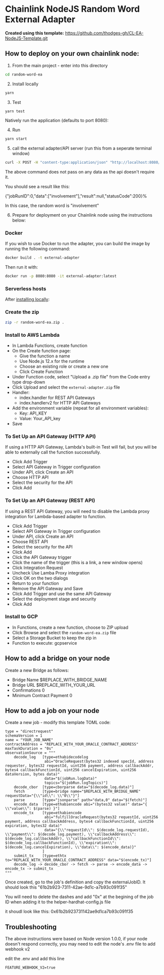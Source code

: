 # Chainlink NodeJS Random Word External Adapter

**Created using this template:** https://github.com/thodges-gh/CL-EA-NodeJS-Template.git

## How to deploy on your own chainlink node:

1. From the main project - enter into this directory

```bash
cd random-word-ea
```

2. Install locally

```bash
yarn
```

3. Test

```bash
yarn test
```

Natively run the application (defaults to port 8080):

4. Run

```bash
yarn start
```

5. call the external adapter/API server (run this from a seperate terminal window)

```bash
curl -X POST -H "content-type:application/json" "http://localhost:8080/" --data '{ "id": 0, "data": { } }'
```
The above command does not pass on any data as the api doesn't require it.

You should see a result like this:

{"jobRunID":0,"data":["involvement"],"result":null,"statusCode":200}%   

In this case, the random word is "involvement"

6. Prepare for deployment on your Chainlink node using the instructions below:

### Docker

If you wish to use Docker to run the adapter, you can build the image by running the following command:

```bash
docker build . -t external-adapter
```

Then run it with:

```bash
docker run -p 8080:8080 -it external-adapter:latest
```

### Serverless hosts

After [installing locally](#install-locally):

### Create the zip

```bash
zip -r random-word-ea.zip .
```

### Install to AWS Lambda

- In Lambda Functions, create function
- On the Create function page:
  - Give the function a name
  - Use Node.js 12.x for the runtime
  - Choose an existing role or create a new one
  - Click Create Function
- Under Function code, select "Upload a .zip file" from the Code entry type drop-down
- Click Upload and select the `external-adapter.zip` file
- Handler:
    - index.handler for REST API Gateways
    - index.handlerv2 for HTTP API Gateways
- Add the environment variable (repeat for all environment variables):
  - Key: API_KEY
  - Value: Your_API_key
- Save

### To Set Up an API Gateway (HTTP API)

If using a HTTP API Gateway, Lambda's built-in Test will fail, but you will be able to externally call the function successfully.

- Click Add Trigger
- Select API Gateway in Trigger configuration
- Under API, click Create an API
- Choose HTTP API
- Select the security for the API
- Click Add

### To Set Up an API Gateway (REST API)

If using a REST API Gateway, you will need to disable the Lambda proxy integration for Lambda-based adapter to function.

- Click Add Trigger
- Select API Gateway in Trigger configuration
- Under API, click Create an API
- Choose REST API
- Select the security for the API
- Click Add
- Click the API Gateway trigger
- Click the name of the trigger (this is a link, a new window opens)
- Click Integration Request
- Uncheck Use Lamba Proxy integration
- Click OK on the two dialogs
- Return to your function
- Remove the API Gateway and Save
- Click Add Trigger and use the same API Gateway
- Select the deployment stage and security
- Click Add

### Install to GCP

- In Functions, create a new function, choose to ZIP upload
- Click Browse and select the `random-word-ea.zip` file
- Select a Storage Bucket to keep the zip in
- Function to execute: gcpservice

## How to add a bridge on your node

Create a new Bridge as follows:

* Bridge Name	$REPLACE_WITH_BRIDGE_NAME
* Bridge URL $REPLACE_WITH_YOUR_URL
* Confirmations	0
* Minimum Contract Payment	0

## How to add a job on your node


Create a new job - modify this template TOML code:
```
type = "directrequest"
schemaVersion = 1
name = "YOUR_JOB_NAME"
contractAddress = "REPLACE_WITH_YOUR_ORACLE_CONTRACT_ADDRESS"
maxTaskDuration = "0s"
observationSource = """
    decode_log   [type=ethabidecodelog
                  abi="OracleRequest(bytes32 indexed specId, address requester, bytes32 requestId, uint256 payment, address callbackAddr, bytes4 callbackFunctionId, uint256 cancelExpiration, uint256 dataVersion, bytes data)"
                  data="$(jobRun.logData)"
                  topics="$(jobRun.logTopics)"]
    decode_cbor  [type=cborparse data="$(decode_log.data)"]
    fetch        [type=bridge name="$REPLACE_WITH_BRIDGE_NAME" requestData="{\\"id\\": \\"0\\"}"]
    parse        [type="jsonparse" path="data,0" data="$(fetch)"]
    encode_data  [type=ethabiencode abi="(bytes32 value)" data="{ \\"value\\": $(parse) }"]
    encode_tx    [type=ethabiencode
                  abi="fulfillOracleRequest(bytes32 requestId, uint256 payment, address callbackAddress, bytes4 callbackFunctionId, uint256 expiration, bytes32 data)"
                  data="{\\"requestId\\": $(decode_log.requestId), \\"payment\\": $(decode_log.payment), \\"callbackAddress\\": $(decode_log.callbackAddr), \\"callbackFunctionId\\": $(decode_log.callbackFunctionId), \\"expiration\\": $(decode_log.cancelExpiration), \\"data\\": $(encode_data)}"
                 ]
    submit_tx    [type=ethtx to="REPLACE_WITH_YOUR_ORACLE_CONTRACT_ADDRESS" data="$(encode_tx)"]
    decode_log -> decode_cbor -> fetch -> parse -> encode_data -> encode_tx -> submit_tx
"""
```

Once created, go to the job's definition and copy the externalJobID. It should look this "61b2b923-7311-42ae-9d1c-a7b93c091f35"

You will need to delete the dashes and add "0x" at the begining of the job ID when adding it to the helper-hardhat-config.js file

it shoudl look like this: 0x61b2b923731142ae9d1ca7b93c091f35

## Troubleshooting

The above instructions were based on Node version 1.0.0, if your node doesn't respond correctly, you may need to edit the node's .env file to add webhook v2

edit the .env and add this line
```
FEATURE_WEBHOOK_V2=true
```